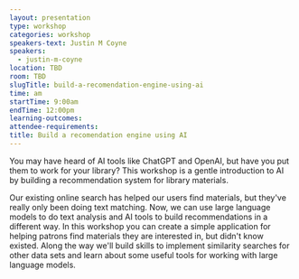 ```yaml
---
layout: presentation
type: workshop
categories: workshop
speakers-text: Justin M Coyne
speakers:
  - justin-m-coyne
location: TBD
room: TBD
slugTitle: build-a-recomendation-engine-using-ai
time: am
startTime: 9:00am
endTime: 12:00pm
learning-outcomes:
attendee-requirements:
title: Build a recomendation engine using AI
---
```

You may have heard of AI tools like ChatGPT and OpenAI, but have you put them to work for your library? This workshop is a gentle introduction to AI by building a recommendation system for library materials.

Our existing online search has helped our users find materials, but they've really only been doing text matching. Now, we can use large language models to do text analysis and AI tools to build recommendations in a different way. In this workshop you can create a simple application for helping patrons find materials they are interested in, but didn't know existed. Along the way we'll build skills to implement similarity searches for other data sets and learn about some useful tools for working with large language models.
